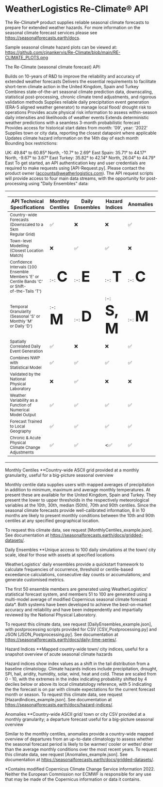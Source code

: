 # WeatherLogistics Re-Climate® API

The Re-Climate® product supplies reliable seasonal climate forecasts to prepare for extended weather hazards. For more information on the seasonal climate forecast services please see https://seasonalforecasts.earth/docs.

Sample seasonal climate hazard plots can be viewed at: https://github.com/cjnankervis/Re-Climate/blob/main/RE-CLIMATE_PLOTS.png

The Re-Climate (seasonal climate forecast) API:

Builds on 10-years of R&D to improve the reliability and accuracy of extended weather forecasts
Delivers the essential requirements to facilitate short-term climate action in the United Kingdom, Spain and Turkey
Combines state-of-the-art seasonal climate prediction data, downscaling, statistical post-processing, chronic climate trend adjustments, and rigorous validation methods
Supplies reliable daily precipitation event generation (ERA-5 aligned weather generator) to manage local flood/ drought risk to operations
Provides acute physical risk information to assess within-season daily intensities and likelihoods of weather events
Extends deterministic weather predictions with a seamless 3-month probabilistic forecast
Provides access for historical start dates from month: '09', year: '2022'
Supplies town or city data, reporting the closest datapoint where applicable
Updates climate hazard information on the 14th day of each month
Bounding box restrictions:

UK: 49.84° to 60.85° North, -10.7° to 2.69° East
Spain: 35.71° to 44.17° North, -9.67° to 3.67° East
Turkey: 35.82° to 42.14° North, 26.04° to 44.79° East
To get started, an API authentication key and user credentials are required to make requests using [API-Request.py]. Please contact the product owner (accounts@weatherlogistics.com). The API request scripts will provide access to four main data streams, with the opportunity for post-processing using "Daily Ensembles" data:

<table>
  <tr><center><td width="50%">

|API Technical<br />Specifications | Monthly<br /> Centiles | Daily<br /> Ensembles | Hazard<br /> Indices | Anomalies |
| ------------- | ------------- | ------------- | ------------- | ------------- |
| <sub>Country-wide Forecasts<br /> (Downscaled to a 5km<br /> Regular Grid)</sub> | :white_check_mark: | :x: | :x: | :white_check_mark: |
| <sub>Town-level Modelling<br /> (Closest Location Match)</sub> | :x: | :white_check_mark: | :white_check_mark: | :x: |
| <sub>Confidence Intervals (100<br /> Ensemble Members  'E' or<br /> Centile Bands 'C' or Shift-<br />of-the-Tails 'T')</sub> | :-: <font size="20"><b>C</b></font> | :-: <font size="20"><b>E</b></font> | :-: <font size="20"><b>T</b></font> | :-: <font size="20"><b>C</b></font> |
| <sub>Temporal Granularity<br /> (Seasonal 'S' or Monthly 'M'<br /> or Daily 'D')</sub> | :-: <font size="20"><b>M</b></font> | :-: <font size="20"><b>D</b></font> | :-: <font size="20"><b>S, M</b></font> | :-: <font size="20"><b>M</b></font> |
| <sub>Spatially Correlated Daily<br /> Event Generation</sub> | :white_check_mark: | :x: | :x: | :white_check_mark: |
| <sub>Combines NWP with<br /> Statistical Model</sub> | :white_check_mark: | :white_check_mark: | :white_check_mark: | :white_check_mark: |
| <sub>Validated by the National<br /> Physical Laboratory</sub> | :x: | :white_check_mark: | :x: | :x: |
| <sub>Weather Variability as a<br /> Function of Numerical<br /> Model Output</sub> | :white_check_mark: | :white_check_mark: | :white_check_mark: | :white_check_mark: |
| <sub>Forecast Trained<br /> to Local Geography</sub> | :white_check_mark: | :white_check_mark: | :white_check_mark: | :white_check_mark: | :white_check_mark: |
| <sub>Chronic & Acute Physical<br /> Climate Change<br /> Adjustments</sub> | :white_check_mark: | :white_check_mark: | <:white_check_mark: | :white_check_mark: |

  </td></center></tr>
</table>

Monthly Centiles
**Country-wide ASCII grid provided at a monthly granularity, useful for a big-picture seasonal overview

Monthly centile data supplies users with mapped averages of precipitation in addition to minimum, maximum and average monthly temperatures. At present these are available for the United Kingdom, Spain and Turkey. They present the lower to upper thresholds in the respectively meteorological variables at the 10th, 30th, median (50th), 70th and 90th centiles. Since the seasonal climate forecasts provide well-calibrated information, 8 in 10 months are likely to present monthly conditions between the 10th and 90th centiles at any specified geographical location.

To request this climate data, see request [MonthlyCentiles_example.json]. See documentation at https://seasonalforecasts.earth/docs/gridded-datasets/.

Daily Ensembles
**Unique access to 100 daily simulations at the town/ city scale, ideal for those with assets at specified locations

WeatherLogistics' daily ensembles provide a quickstart framework to calculate frequencies of occurrence, threshold or centile-based exceedance calculations, consecutive day counts or accumulations; and generate customised metrics.

The first 50 ensemble members are generated using WeatherLogistics' statistical forecast system, and members 51 to 100 are generated using a multi-model average of modified Copernicus seasonal climate forecast data*. Both systems have been developed to achieve the best-on-market accuracy and reliability and have been independently and impartially reviewed by the National Physical Laboratory.

To request this climate data, see request [DailyEnsembles_example.json], with postprocessing scripts provided for CSV [CSV_Postprocessing.py] and JSON [JSON_Postprocessing.py]. See documentation at https://seasonalforecasts.earth/docs/daily-time-series/.

Hazard Indices
**Mapped country-wide town/ city indices, useful for a snapshot overview of acute seasonal climate hazards

Hazard indices show index values as a shift in the tail distribution from a baseline climatology. Climate hazards indices include precipitation, drought, SPI, hail, aridity, humidity, solar, wind, heat and cold. These are scaled from 0 - 10, with the extremes in the index indicating probability shifted by 4 deciles below or above its local climatatology reference, with 5 indicating the the forecast is on par with climate expectations for the current forecast month or season. To request this climate data, see request [HazardIndices_example.json]. See documentation at https://seasonalforecasts.earth/docs/hazard-indices/.

Anomalies
**Country-wide ASCII grid/ town or city CSV provided at a monthly granularity; a departure forecast useful for a big-picture seasonal overview

Similar to the monthly centiles, anomalies provide a country-wide mapped overview of departures from an up-to-date climatology to assess whether the seasonal forecast period is likely to be warmer/ cooler or wetter/ drier than the average monthly conditions over the most recent years. To request this climate data, see request [Anomalies_example.json]. See documentation at https://seasonalforecasts.earth/docs/gridded-datasets/.

*Contains modified Copernicus Climate Change Service information 2022. Neither the European Commission nor ECMWF is responsible for any use that may be made of the Copernicus information or data it contains.
